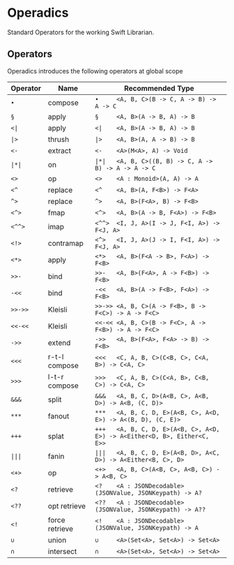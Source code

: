 # Operadics
Standard Operators for the working Swift Librarian.

Operators
---------

Operadics introduces the following operators at global scope

Operator | Name           | Recommended Type
-------- | -------------- | ------------------------------------------
`•`      | compose        | `•     <A, B, C>(B -> C, A -> B) -> A -> C`
`§`      | apply          | `§     <A, B>(A -> B, A) -> B`
`<\|`    | apply          | `<\|    <A, B>(A -> B, A) -> B`
`\|>`    | thrush         | `\|>    <A, B>(A, A -> B) -> B`
`<-`     | extract        | `<-    <A>(M<A>, A) -> Void`
`\|*\|`  | on             | `\|*\|   <A, B, C>((B, B) -> C, A -> B) -> A -> A -> C`
`<>`     | op             | `<>    <A : Monoid>(A, A) -> A`
`<^`     | replace        | `<^    <A, B>(A, F<B>) -> F<A>`
`^>`     | replace        | `^>    <A, B>(F<A>, B) -> F<B>`
`<^>`    | fmap           | `<^>   <A, B>(A -> B, F<A>) -> F<B>`
`<^^>`   | imap           | `<^^>  <I, J, A>(I -> J, F<I, A>) -> F<J, A>`
`<!>`    | contramap      | `<^>   <I, J, A>(J -> I, F<I, A>) -> F<J, A>`
`<*>`    | apply          | `<*>   <A, B>(F<A -> B>, F<A>) -> F<B>`
`>>-`    | bind           | `>>-   <A, B>(F<A>, A -> F<B>) -> F<B>`
`-<<`    | bind           | `-<<   <A, B>(A -> F<B>, F<A>) -> F<B>`
`>>->>`  | Kleisli        | `>>->> <A, B, C>(A -> F<B>, B -> F<C>) -> A -> F<C>`
`<<-<<`  | Kleisli        | `<<-<< <A, B, C>(B -> F<C>, A -> F<B>) -> A -> F<C>`
`->>`    | extend         | `->>   <A, B>(F<A>, F<A> -> B) -> F<B>`
`<<<`    | r-t-l compose  | `<<<   <C, A, B, C>(C<B, C>, C<A, B>) -> C<A, C>` 
`>>>`    | l-t-r compose  | `>>>   <C, A, B, C>(C<A, B>, C<B, C>) -> C<A, C>` 
`&&&`    | split          | `&&&   <A, B, C, D>(A<B, C>, A<B, D>) -> A<B, (C, D)>` 
`***`    | fanout         | `***   <A, B, C, D, E>(A<B, C>, A<D, E>) -> A<(B, D), (C, E)>` 
`+++`    | splat          | `+++   <A, B, C, D, E>(A<B, C>, A<D, E>) -> A<Either<D, B>, Either<C, E>>`
`\|\|\|` | fanin          | `\|\|\|   <A, B, C, D, E>(A<B, D>, A<C, D>) -> A<Either<B, C>, D>`
`<+>`    | op             | `<+>   <A, B, C>(A<B, C>, A<B, C>) -> A<B, C>`
`<?`     | retrieve       | `<?    <A : JSONDecodable>(JSONValue, JSONKeypath) -> A?` 
`<??`    | opt retrieve   | `<??   <A : JSONDecodable>(JSONValue, JSONKeypath) -> A??` 
`<!`     | force retrieve | `<!    <A : JSONDecodable>(JSONValue, JSONKeypath) -> A` 
`∪`      | union          | `∪     <A>(Set<A>, Set<A>) -> Set<A>`
`∩`      | intersect      | `∩     <A>(Set<A>, Set<A>) -> Set<A>`
